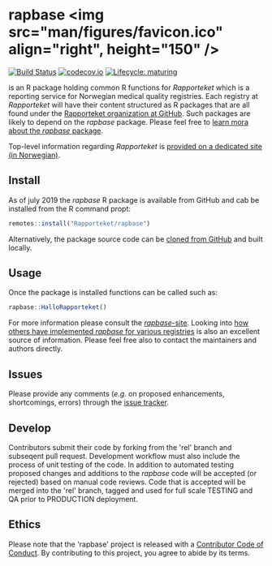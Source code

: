 # rapbase <img src="man/figures/favicon.ico" align="right", height="150" />

<!-- badges: start -->
[![Build Status](https://travis-ci.org/Rapporteket/rapbase.png)](https://travis-ci.org/Rapporteket/rapbase)
[![codecov.io](https://codecov.io/github/Rapporteket/rapbase/rapbase.svg?branch=rel)](https://codecov.io/github/Rapporteket/rapbase?branch=rel)
[![Lifecycle: maturing](https://img.shields.io/badge/lifecycle-maturing-blue.svg)](https://www.tidyverse.org/lifecycle/#maturing)
<!-- badges: end -->

is an R package holding common R functions for *Rapporteket* which is a reporting service for Norwegian medical quality registries. Each registry at *Rapporteket* will have their content structured as R packages that are all found under the [Rapporteket organization at GitHub](https://github.com/Rapporteket). Such packages are likely to depend on the *rapbase* package. Please feel free to [learn mora about the *rapbase* package](https://rapporteket.github.io/rapbase/index.html).

Top-level information regarding *Rapporteket* is [provided on a dedicated site (in Norwegian)](https://rapporteket.github.io/rapporteket).

## Install
As of july 2019 the *rapbase* R package is available from GitHub and cab be installed from the R command propt:
```r
remotes::install("Rapporteket/rapbase")
```
Alternatively, the package source code can be [cloned from GitHub](https://github.com/Rapporteket/rapbase) and built locally. 

## Usage
Once the package is installed functions can be called such as:
```r
rapbase::HalloRapporteket()
```
For more information please consult the [*rapbase*-site](https://rapporteket.github.io/rapbase/index.html). Looking into [how others have implemented *rapbase* for various registries](https://github.com/Rapporteket) is also an excellent source of information. Please feel free also to contact the maintainers and authors directly. 

## Issues
Please provide any comments (*e.g.* on proposed enhancements, shortcomings, errors) through the [issue tracker](https://github.com/Rapporteket/rapbase/issues).

## Develop
Contributors submit their code by forking from the 'rel' branch and subseqent pull request. Development workflow must also include the process of unit testing of the code. In addition to automated testing proposed changes and additions to the *rapbase* code will be accepted (or rejected) based on manual code reviews. Code that is accepted will be merged into the 'rel' branch, tagged and used for full scale TESTING and QA prior to PRODUCTION deployment.
## Ethics
Please note that the 'rapbase' project is released with a
[Contributor Code of Conduct](CODE_OF_CONDUCT.md).
By contributing to this project, you agree to abide by its terms.